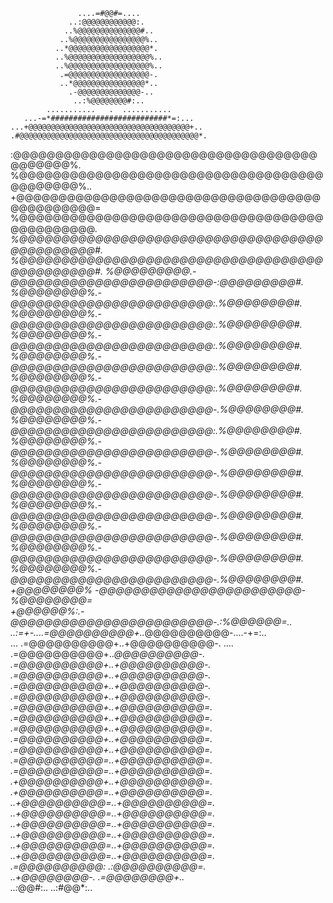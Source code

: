                    ....=#@@#=....                   
                 ..:@@@@@@@@@@@@:.                  
                ..%@@@@@@@@@@@@@@#..                
               ..%@@@@@@@@@@@@@@@@%..               
              ..*@@@@@@@@@@@@@@@@@@*.               
              ..%@@@@@@@@@@@@@@@@@@%..              
              ..%@@@@@@@@@@@@@@@@@@%..              
               .=@@@@@@@@@@@@@@@@@@-.               
               ..*@@@@@@@@@@@@@@@@*..               
                 .-@@@@@@@@@@@@@@-..                
                  ..:%@@@@@@@@#:..                  
            ...........   .  ...........            
       ...-=*##########################*=:...       
    ...+@@@@@@@@@@@@@@@@@@@@@@@@@@@@@@@@@@@@+..     
    .#@@@@@@@@@@@@@@@@@@@@@@@@@@@@@@@@@@@@@@@@*.    
   :@@@@@@@@@@@@@@@@@@@@@@@@@@@@@@@@@@@@@@@@@@@%.   
   %@@@@@@@@@@@@@@@@@@@@@@@@@@@@@@@@@@@@@@@@@@@@%.. 
  +@@@@@@@@@@@@@@@@@@@@@@@@@@@@@@@@@@@@@@@@@@@@@@=  
  %@@@@@@@@@@@@@@@@@@@@@@@@@@@@@@@@@@@@@@@@@@@@@@*. 
  %@@@@@@@@@@@@@@@@@@@@@@@@@@@@@@@@@@@@@@@@@@@@@@#. 
  %@@@@@@@@@@@@@@@@@@@@@@@@@@@@@@@@@@@@@@@@@@@@@@#. 
  %@@@@@@@@@.-@@@@@@@@@@@@@@@@@@@@@@@@-:@@@@@@@@@#. 
  %@@@@@@@@%.-@@@@@@@@@@@@@@@@@@@@@@@@:.%@@@@@@@@#. 
  %@@@@@@@@%.-@@@@@@@@@@@@@@@@@@@@@@@@:.%@@@@@@@@#. 
  %@@@@@@@@%.-@@@@@@@@@@@@@@@@@@@@@@@@:.%@@@@@@@@#. 
  %@@@@@@@@%.-@@@@@@@@@@@@@@@@@@@@@@@@:.%@@@@@@@@#. 
  %@@@@@@@@%.-@@@@@@@@@@@@@@@@@@@@@@@@:.%@@@@@@@@#. 
  %@@@@@@@@%.-@@@@@@@@@@@@@@@@@@@@@@@@-.%@@@@@@@@#. 
  %@@@@@@@@%.-@@@@@@@@@@@@@@@@@@@@@@@@:.%@@@@@@@@#. 
  %@@@@@@@@%.-@@@@@@@@@@@@@@@@@@@@@@@@-.%@@@@@@@@#. 
  %@@@@@@@@%.-@@@@@@@@@@@@@@@@@@@@@@@@-.%@@@@@@@@#. 
  %@@@@@@@@%.-@@@@@@@@@@@@@@@@@@@@@@@@-.%@@@@@@@@#. 
  %@@@@@@@@%.-@@@@@@@@@@@@@@@@@@@@@@@@-.%@@@@@@@@#. 
  %@@@@@@@@%.-@@@@@@@@@@@@@@@@@@@@@@@@-.%@@@@@@@@#. 
  %@@@@@@@@%.-@@@@@@@@@@@@@@@@@@@@@@@@-.%@@@@@@@@#. 
  %@@@@@@@@%.-@@@@@@@@@@@@@@@@@@@@@@@@-.%@@@@@@@@#. 
  +@@@@@@@@% -@@@@@@@@@@@@@@@@@@@@@@@@- %@@@@@@@@=  
   +@@@@@@%:.-@@@@@@@@@@@@@@@@@@@@@@@@-.:%@@@@@@=.. 
   ..:=+-....=@@@@@@@@@@+..*@@@@@@@@@@-....-+=:..   
      ...   .=@@@@@@@@@@+..+@@@@@@@@@@-.   ....     
            .=@@@@@@@@@@+..*@@@@@@@@@@-.            
            .=@@@@@@@@@@+..+@@@@@@@@@@-.            
            .=@@@@@@@@@@+..+@@@@@@@@@@-.            
            .=@@@@@@@@@@+..+@@@@@@@@@@-.            
            .=@@@@@@@@@@+..+@@@@@@@@@@-.            
            .=@@@@@@@@@@+..+@@@@@@@@@@=.            
            .=@@@@@@@@@@+..+@@@@@@@@@@=.            
            .=@@@@@@@@@@+..+@@@@@@@@@@=.            
            .=@@@@@@@@@@+..+@@@@@@@@@@=.            
            .=@@@@@@@@@@+..+@@@@@@@@@@=.            
            .=@@@@@@@@@@=..+@@@@@@@@@@=.            
            .=@@@@@@@@@@=..+@@@@@@@@@@=.            
            .+@@@@@@@@@@+..+@@@@@@@@@@=.            
            .+@@@@@@@@@@=..+@@@@@@@@@@=.            
           ..+@@@@@@@@@@=..+@@@@@@@@@@=.            
           ..+@@@@@@@@@@=..+@@@@@@@@@@=.            
           ..+@@@@@@@@@@=..+@@@@@@@@@@=.            
           ..+@@@@@@@@@@=..+@@@@@@@@@@=.            
           ..+@@@@@@@@@@=..+@@@@@@@@@@=.            
           ..+@@@@@@@@@@=..+@@@@@@@@@@=.            
            .=@@@@@@@@@@: .:@@@@@@@@@@=.            
            ..+@@@@@@@@-.  .=@@@@@@@@+..            
              ..:*@@#:..    ..:#@@*:..              

